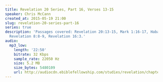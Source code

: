 ```yaml
---
title: Revelation 20 Series, Part 16, Verses 13-15
speaker: Chris McCann
created_at: 2015-05-19 21:00
slug: revelation-20-series-part-16
series: true
description: 'Passages covered: Revelation 20:13-15, Mark 1:16-17, Habakkuk 2:14,
  Revelation 8:8-9, Revelation 16:3.'
audio:
  mp3_low:
    length: '22:50'
    bitrate: 32 Kbps
    sample_rate: 22050 Hz
    size: 5.2 MB
    size_bytes: 5480109
    url: http://audiocdn.ebiblefellowship.com/studies/revelation/chapter-20/2015.05.19_McCann_-_Revelation_20_Series_Part_16.mp3
---
```

